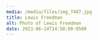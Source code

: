```yaml
---
media: /media/files/img_7487.jpg
title: Lewis Freedman
alt: Photo of Lewis Freedman
date: 2023-06-14T14:58:00-0500
---
```


